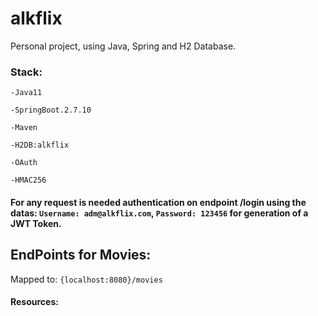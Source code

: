 # alkflix
Personal project, using Java, Spring and H2 Database.

### Stack:
`-Java11`

`-SpringBoot.2.7.10`

`-Maven`

`-H2DB:alkflix`

`-OAuth`

`-HMAC256`

#### For any request is needed authentication on endpoint /login using the datas: `Username: adm@alkflix.com`, `Password: 123456` for generation of a JWT Token.

## EndPoints for Movies:
Mapped to: `{localhost:8080}/movies`
#### Resources:
 
